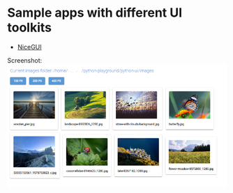 # Sample apps with different UI toolkits

* [NiceGUI](https://nicegui.io/)

Screenshot:
![Screenshot](image-gallery-screenshot.png)
